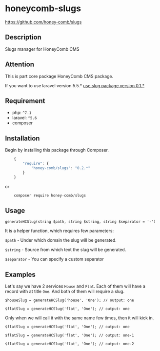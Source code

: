# honeycomb-slugs
https://github.com/honey-comb/slugs

## Description
Slugs manager for HoneyComb CMS

## Attention

This is part core package HoneyComb CMS package.

If you want to use laravel version 5.5.* [use slug package version 0.1.*](https://github.com/honey-comb/slugs/tree/5.5 "Slugs package version 0.1.*")


## Requirement

 - php: `^7.1`
 - laravel: `^5.6`
 - composer
 
 ## Installation

Begin by installing this package through Composer.


```js
	{
	    "require": {
	        "honey-comb/slugs": "0.2.*"
	    }
	}
```
or
```js
    composer require honey-comb/slugs
```

## Usage

`generateHCSlug(string $path, string $string, string $separator = '-')`

It is a helper function, which requires few parameters:

`$path` - Under which domain the slug will be generated.

`$string` - Source from which text the slug will be generated.

`$separator` - You can specify a custom separator

## Examples

Let's say we have 2 services `House` and `Flat`. Each of them will have a record with at title `One`. And both of them will require a slug.

`$houseSlug = generateHCSlug('house', 'One'); // output: one`

`$flatSlug = generateHCSlug('flat', 'One'); // output: one`

Only when we will call it with the same name few times, then it will kick in.

`$flatSlug = generateHCSlug('flat', 'One'); // output: one`

`$flatSlug = generateHCSlug('flat', 'One'); // output: one-1`

`$flatSlug = generateHCSlug('flat', 'One'); // output: one-2`
